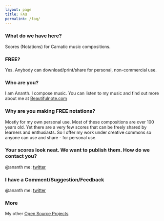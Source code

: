 ```yaml
---
layout: page
title: FAQ
permalink: /faq/
---
```


###  What do we have here?

Scores (Notations) for Carnatic music compositions. 

### FREE?

Yes. Anybody can download/print/share for personal, non-commercial use.

### Who are you?

I am Ananth. I compose music.  You can listen to my music and find out more about me at [Beautifulnote.com](http://beautifulnote.com/blog) 

### Why are you making FREE notations?

Mostly for my own personal use. Most of these compositions are over 100 years old. Yet there are a very few scores that can be freely shared by learners and enthusiasts. So I offer my work under creative commons so anyone can use and share - for personal use. 

### Your scores look neat. We want to publish them. How do we contact you?

@ananth me: [twitter]

### I have a Comment/Suggestion/Feedback

@ananth me: [twitter]

### More

My other [Open Source Projects](http://ananthp.github.io)


[twitter]: https://twitter.com/ananth
